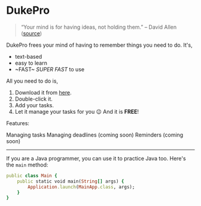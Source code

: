 # DukePro
> “Your mind is for having ideas, not holding them.” – David Allen ([source](https://dansilvestre.com/productivity-quotes))

DukePro frees your mind of having to remember things you need to do. It's,

- text-based
- easy to learn
- ~FAST~ _SUPER FAST_ to use

All you need to do is,

1. Download it from [here](https://nus-cs2103-ay2223s2.github.io/website/schedule/week4/project.html).
2. Double-click it.
3. Add your tasks.
4. Let it manage your tasks for you 😉
And it is **FREE**!

Features:

 Managing tasks
 Managing deadlines (coming soon)
 Reminders (coming soon)
 
________________________________________________________________________________________________
If you are a Java programmer, you can use it to practice Java too. Here's the `main` method:
```ruby
public class Main {
    public static void main(String[] args) {
        Application.launch(MainApp.class, args);
    }
}
```
